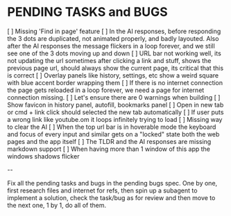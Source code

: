 # PENDING TASKS and BUGS

[ ] Missing 'Find in page' feature
[ ] In the AI responses, before responding the 3 dots are duplicated, not animated properly, and badly layouted. Also after the AI responses the message flickers in a loop forever, and we still see one of the 3 dots moving up and down
[ ] URL bar not working well, its not updating the url sometimes after clicking a link and stuff, shows the previous page url, should always show the current page, its critical that this is correct
[ ] Overlay panels like history, settings, etc show a weird square with blue accent border wrapping them
[ ] If there is no internet connection the page gets reloaded in a loop forever, we need a page for internet connection missing.
[ ] Let's ensure there are 0 warnings when building
[ ] Show favicon in history panel, autofill, bookmarks panel
[ ] Open in new tab or cmd + link click should selected the new tab automatically
[ ] If user puts a wrong link like youtube.om it loops infinitely trying to load
[ ] Missing way to clear the AI
[ ] When the top url bar is in hoverable mode the keyboard and focus of every input and similar gets on a "locked" state both the web pages and the app itself
[ ] The TLDR and the AI responses are missing markdown support
[ ] When having more than 1 window of this app the windows shadows flicker

--

Fix all the pending tasks and bugs in the pending bugs spec. One by one, first research files and internet for refs, then spin up a subagent to implement a solution, check the task/bug as for review and then move to the next one, 1 by 1, do all of them.
